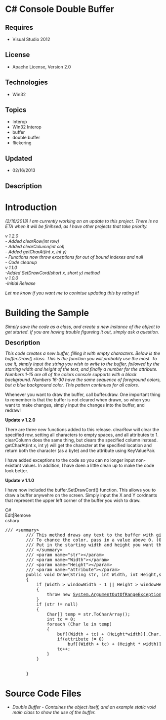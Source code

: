 # C# Console Double Buffer
## Requires
- Visual Studio 2012
## License
- Apache License, Version 2.0
## Technologies
- Win32
## Topics
- Interop
- Win32 Interop
- buffer
- double buffer
- flickering
## Updated
- 02/16/2013
## Description

<h1>Introduction</h1>
<p><em>(2/16/2013) I am currently working on an update to this project. There is no ETA when it will be finihsed, as I have other projects that take priority.</em></p>
<address>v 1.2.0</address>
<address>- Added clearRow(int row)</address>
<address>- Added clearColumn(int col)</address>
<address>- Added getCharAt(int x, int y)</address>
<address>- Functions now throw exceptions for out of bound indexes and null</address>
<address>- Code cleanup</address>
<address>v 1.1.0</address>
<address>-Added SetDrawCord(short x, short y) method</address>
<address><em>v 1.0.0</em></address>
<address>-Initial Release</address>
<p><em>Let me know if you want me to conintue updating this by rating it! </em></p>
<h1><span>Building the Sample</span></h1>
<p><em>Simply save the code as a class, and create a new instance of the object to get started. If you are having trouble figureing it out, simply ask a question.</em></p>
<p><span style="font-size:20px; font-weight:bold">Description</span></p>
<p><em>This code creates a new buffer, filling it with empty characters. Below is the buffer.Draw() class. This is the function you will probably use the most. To use it, simply input the string you wish to write to the buffer, followed by the starting width
 and height of the text, and finally a number for the attribute. Numbers 1-15 are all of the colors console supports with a black background. Numbers 16-30 have the same sequence of foreground colors, but a blue background color. This pattern continues for
 all colors.</em></p>
<p>Whenever you want to draw the buffer, call buffer.draw. One important thing to remember is that the buffer is not cleared when drawn, so when you want to make changes, simply input the changes into the buffer, and redraw!</p>
<p><strong>Update v 1.2.0</strong></p>
<p>There are three new functions added to this release. clearRow will clear the specified row, setting all characters to empty spaces, and all attributes to 1. clearColumn does the same thing, but clears the specified column instead. getCharAt(int x, int y)
 will get the character at the specified location and return both the character (as a byte) and the attribute using KeyValuePair.</p>
<p>I have added exceptions to the code so you can no longer input non-existant values. In addition, I have doen a little clean up to make the code look better.</p>
<p><strong>Update v 1.1.0</strong></p>
<p>I have now included the buffer.SetDrawCord() function. This allows you to draw a buffer anywehre on the screen. Simply input the X and Y cordnants that represent the upper left corner of the buffer you wish to draw.</p>
<div class="scriptcode">
<div class="pluginEditHolder" pluginCommand="mceScriptCode">
<div class="title"><span>C#</span></div>
<div class="pluginLinkHolder"><span class="pluginEditHolderLink">Edit</span>|<span class="pluginRemoveHolderLink">Remove</span></div>
<span class="hidden">csharp</span>

<div class="preview">
<pre class="csharp"><span class="cs__com">///&nbsp;&lt;summary&gt;</span>&nbsp;
&nbsp;&nbsp;&nbsp;&nbsp;&nbsp;&nbsp;&nbsp;&nbsp;<span class="cs__com">///&nbsp;This&nbsp;method&nbsp;draws&nbsp;any&nbsp;text&nbsp;to&nbsp;the&nbsp;buffer&nbsp;with&nbsp;given&nbsp;color.</span>&nbsp;
&nbsp;&nbsp;&nbsp;&nbsp;&nbsp;&nbsp;&nbsp;&nbsp;<span class="cs__com">///&nbsp;To&nbsp;chance&nbsp;the&nbsp;color,&nbsp;pass&nbsp;in&nbsp;a&nbsp;value&nbsp;above&nbsp;0.&nbsp;(0&nbsp;being&nbsp;black&nbsp;text,&nbsp;15&nbsp;being&nbsp;white&nbsp;text).</span>&nbsp;
&nbsp;&nbsp;&nbsp;&nbsp;&nbsp;&nbsp;&nbsp;&nbsp;<span class="cs__com">///&nbsp;Put&nbsp;in&nbsp;the&nbsp;starting&nbsp;width&nbsp;and&nbsp;height&nbsp;you&nbsp;want&nbsp;the&nbsp;input&nbsp;string&nbsp;to&nbsp;be.</span>&nbsp;
&nbsp;&nbsp;&nbsp;&nbsp;&nbsp;&nbsp;&nbsp;&nbsp;<span class="cs__com">///&nbsp;&lt;/summary&gt;</span>&nbsp;
&nbsp;&nbsp;&nbsp;&nbsp;&nbsp;&nbsp;&nbsp;&nbsp;<span class="cs__com">///&nbsp;&lt;param&nbsp;name=&quot;str&quot;&gt;&lt;/param&gt;</span>&nbsp;
&nbsp;&nbsp;&nbsp;&nbsp;&nbsp;&nbsp;&nbsp;&nbsp;<span class="cs__com">///&nbsp;&lt;param&nbsp;name=&quot;Width&quot;&gt;&lt;/param&gt;</span>&nbsp;
&nbsp;&nbsp;&nbsp;&nbsp;&nbsp;&nbsp;&nbsp;&nbsp;<span class="cs__com">///&nbsp;&lt;param&nbsp;name=&quot;Height&quot;&gt;&lt;/param&gt;</span>&nbsp;
&nbsp;&nbsp;&nbsp;&nbsp;&nbsp;&nbsp;&nbsp;&nbsp;<span class="cs__com">///&nbsp;&lt;param&nbsp;name=&quot;attribute&quot;&gt;&lt;/param&gt;</span>&nbsp;
&nbsp;&nbsp;&nbsp;&nbsp;&nbsp;&nbsp;&nbsp;&nbsp;<span class="cs__keyword">public</span>&nbsp;<span class="cs__keyword">void</span>&nbsp;Draw(String&nbsp;str,&nbsp;<span class="cs__keyword">int</span>&nbsp;Width,&nbsp;<span class="cs__keyword">int</span>&nbsp;Height,<span class="cs__keyword">short</span>&nbsp;attribute)&nbsp;<span class="cs__com">//Draws&nbsp;the&nbsp;image&nbsp;to&nbsp;the&nbsp;buffer</span>&nbsp;
&nbsp;&nbsp;&nbsp;&nbsp;&nbsp;&nbsp;&nbsp;&nbsp;{&nbsp;
&nbsp;&nbsp;&nbsp;&nbsp;&nbsp;&nbsp;&nbsp;&nbsp;&nbsp;&nbsp;&nbsp;&nbsp;<span class="cs__keyword">if</span>&nbsp;(Width&nbsp;&gt;&nbsp;windowWidth&nbsp;-&nbsp;<span class="cs__number">1</span>&nbsp;||&nbsp;Height&nbsp;&gt;&nbsp;windowHeight&nbsp;-&nbsp;<span class="cs__number">1</span>)&nbsp;
&nbsp;&nbsp;&nbsp;&nbsp;&nbsp;&nbsp;&nbsp;&nbsp;&nbsp;&nbsp;&nbsp;&nbsp;{&nbsp;
&nbsp;&nbsp;&nbsp;&nbsp;&nbsp;&nbsp;&nbsp;&nbsp;&nbsp;&nbsp;&nbsp;&nbsp;&nbsp;&nbsp;&nbsp;&nbsp;<span class="cs__keyword">throw</span>&nbsp;<span class="cs__keyword">new</span>&nbsp;<a class="libraryLink" href="http://msdn.microsoft.com/en-US/library/System.ArgumentOutOfRangeException.aspx" target="_blank" title="Auto generated link to System.ArgumentOutOfRangeException">System.ArgumentOutOfRangeException</a>();&nbsp;
&nbsp;&nbsp;&nbsp;&nbsp;&nbsp;&nbsp;&nbsp;&nbsp;&nbsp;&nbsp;&nbsp;&nbsp;}&nbsp;
&nbsp;&nbsp;&nbsp;&nbsp;&nbsp;&nbsp;&nbsp;&nbsp;&nbsp;&nbsp;&nbsp;&nbsp;<span class="cs__keyword">if</span>&nbsp;(str&nbsp;!=&nbsp;<span class="cs__keyword">null</span>)&nbsp;
&nbsp;&nbsp;&nbsp;&nbsp;&nbsp;&nbsp;&nbsp;&nbsp;&nbsp;&nbsp;&nbsp;&nbsp;{&nbsp;
&nbsp;&nbsp;&nbsp;&nbsp;&nbsp;&nbsp;&nbsp;&nbsp;&nbsp;&nbsp;&nbsp;&nbsp;&nbsp;&nbsp;&nbsp;&nbsp;Char[]&nbsp;temp&nbsp;=&nbsp;str.ToCharArray();&nbsp;
&nbsp;&nbsp;&nbsp;&nbsp;&nbsp;&nbsp;&nbsp;&nbsp;&nbsp;&nbsp;&nbsp;&nbsp;&nbsp;&nbsp;&nbsp;&nbsp;<span class="cs__keyword">int</span>&nbsp;tc&nbsp;=&nbsp;<span class="cs__number">0</span>;&nbsp;
&nbsp;&nbsp;&nbsp;&nbsp;&nbsp;&nbsp;&nbsp;&nbsp;&nbsp;&nbsp;&nbsp;&nbsp;&nbsp;&nbsp;&nbsp;&nbsp;<span class="cs__keyword">foreach</span>&nbsp;(Char&nbsp;le&nbsp;<span class="cs__keyword">in</span>&nbsp;temp)&nbsp;
&nbsp;&nbsp;&nbsp;&nbsp;&nbsp;&nbsp;&nbsp;&nbsp;&nbsp;&nbsp;&nbsp;&nbsp;&nbsp;&nbsp;&nbsp;&nbsp;{&nbsp;
&nbsp;&nbsp;&nbsp;&nbsp;&nbsp;&nbsp;&nbsp;&nbsp;&nbsp;&nbsp;&nbsp;&nbsp;&nbsp;&nbsp;&nbsp;&nbsp;&nbsp;&nbsp;&nbsp;&nbsp;buf[(Width&nbsp;&#43;&nbsp;tc)&nbsp;&#43;&nbsp;(Height*width)].Char.AsciiChar&nbsp;=&nbsp;(<span class="cs__keyword">byte</span>)(<span class="cs__keyword">int</span>)le;&nbsp;<span class="cs__com">//Height&nbsp;*&nbsp;width&nbsp;is&nbsp;to&nbsp;get&nbsp;to&nbsp;the&nbsp;correct&nbsp;spot&nbsp;(since&nbsp;this&nbsp;array&nbsp;is&nbsp;not&nbsp;two&nbsp;dimensions).</span>&nbsp;
&nbsp;&nbsp;&nbsp;&nbsp;&nbsp;&nbsp;&nbsp;&nbsp;&nbsp;&nbsp;&nbsp;&nbsp;&nbsp;&nbsp;&nbsp;&nbsp;&nbsp;&nbsp;&nbsp;&nbsp;<span class="cs__keyword">if</span>(attribute&nbsp;!=&nbsp;<span class="cs__number">0</span>)&nbsp;
&nbsp;&nbsp;&nbsp;&nbsp;&nbsp;&nbsp;&nbsp;&nbsp;&nbsp;&nbsp;&nbsp;&nbsp;&nbsp;&nbsp;&nbsp;&nbsp;&nbsp;&nbsp;&nbsp;&nbsp;&nbsp;&nbsp;&nbsp;&nbsp;buf[(Width&nbsp;&#43;&nbsp;tc)&nbsp;&#43;&nbsp;(Height&nbsp;*&nbsp;width)].Attributes&nbsp;=&nbsp;attribute;&nbsp;
&nbsp;&nbsp;&nbsp;&nbsp;&nbsp;&nbsp;&nbsp;&nbsp;&nbsp;&nbsp;&nbsp;&nbsp;&nbsp;&nbsp;&nbsp;&nbsp;&nbsp;&nbsp;&nbsp;&nbsp;tc&#43;&#43;;&nbsp;
&nbsp;&nbsp;&nbsp;&nbsp;&nbsp;&nbsp;&nbsp;&nbsp;&nbsp;&nbsp;&nbsp;&nbsp;&nbsp;&nbsp;&nbsp;&nbsp;}&nbsp;
&nbsp;&nbsp;&nbsp;&nbsp;&nbsp;&nbsp;&nbsp;&nbsp;&nbsp;&nbsp;&nbsp;&nbsp;}&nbsp;
&nbsp;&nbsp;&nbsp;&nbsp;&nbsp;&nbsp;&nbsp;&nbsp;&nbsp;&nbsp;&nbsp;&nbsp;&nbsp;&nbsp;&nbsp;&nbsp;&nbsp;
&nbsp;&nbsp;&nbsp;&nbsp;&nbsp;&nbsp;&nbsp;&nbsp;&nbsp;&nbsp;&nbsp;&nbsp;
&nbsp;&nbsp;&nbsp;&nbsp;&nbsp;&nbsp;&nbsp;&nbsp;}</pre>
</div>
</div>
</div>
<h1><span>Source Code Files</span></h1>
<ul>
<li><em>Double Buffer - Containes the object itself, and an example static void main class to show the use of the buffer.</em>
</li></ul>
